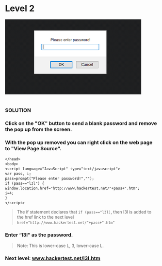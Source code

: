 # Level 2

![Alt text](level2.PNG?raw=true)

#
### SOLUTION

### Click on the "OK" button to send a blank password and remove the pop up from the screen.
### With the pop up removed you can right click on the web page to "View Page Source".

	</head>
	<body>
	<script language="JavaScript" type="text/javascript">
	var pass, i;
	pass=prompt("Please enter password!","");
	if (pass=="l3l") {
	window.location.href="http://www.hackertest.net/"+pass+".htm";
	i=4;
	}
	</script>

> The if statement declares that `if (pass=="l3l)`, then l3l is added to the href link to the next level `href="http://www.hackertest.net/"+pass+".htm"`

### Enter “l3l” as the password.
> Note: This is lower-case L, 3, lower-case L.

### Next level: www.hackertest.net/l3l.htm
